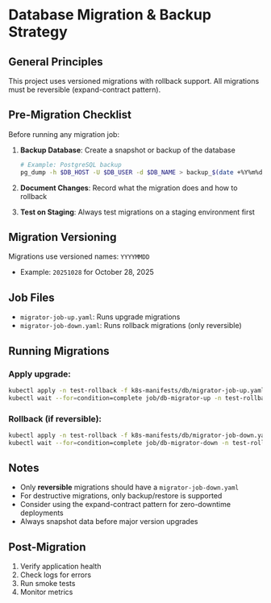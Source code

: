 # Database Migration & Backup Strategy

## General Principles

This project uses versioned migrations with rollback support. All migrations must be reversible (expand-contract pattern).

## Pre-Migration Checklist

Before running any migration job:

1. **Backup Database**: Create a snapshot or backup of the database
   ```bash
   # Example: PostgreSQL backup
   pg_dump -h $DB_HOST -U $DB_USER -d $DB_NAME > backup_$(date +%Y%m%d_%H%M%S).sql
   ```

2. **Document Changes**: Record what the migration does and how to rollback

3. **Test on Staging**: Always test migrations on a staging environment first

## Migration Versioning

Migrations use versioned names: `YYYYMMDD`
- Example: `20251028` for October 28, 2025

## Job Files

- `migrator-job-up.yaml`: Runs upgrade migrations
- `migrator-job-down.yaml`: Runs rollback migrations (only reversible)

## Running Migrations

### Apply upgrade:
```bash
kubectl apply -n test-rollback -f k8s-manifests/db/migrator-job-up.yaml
kubectl wait --for=condition=complete job/db-migrator-up -n test-rollback --timeout=5m
```

### Rollback (if reversible):
```bash
kubectl apply -n test-rollback -f k8s-manifests/db/migrator-job-down.yaml
kubectl wait --for=condition=complete job/db-migrator-down -n test-rollback --timeout=5m
```

## Notes

- Only **reversible** migrations should have a `migrator-job-down.yaml`
- For destructive migrations, only backup/restore is supported
- Consider using the expand-contract pattern for zero-downtime deployments
- Always snapshot data before major version upgrades

## Post-Migration

1. Verify application health
2. Check logs for errors
3. Run smoke tests
4. Monitor metrics
